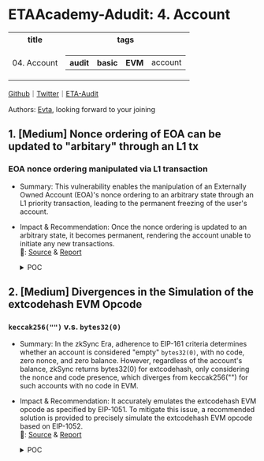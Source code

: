 # ETAAcademy-Adudit: 4. Account

<table>
  <tr>
    <th>title</th>
    <th>tags</th>
  </tr>
  <tr>
    <td>04. Account</td>
    <td>
      <table>
        <tr>
          <th>audit</th>
          <th>basic</th>
          <th>EVM</th>
          <td>account</td>
        </tr>
      </table>
    </td>
  </tr>
</table>

[Github](https://github.com/ETAAcademy)｜[Twitter](https://twitter.com/ETAAcademy)｜[ETA-Audit](https://github.com/ETAAcademy/ETAAcademy-Audit)

Authors: [Evta](https://twitter.com/pwhattie), looking forward to your joining

## 1. [Medium] Nonce ordering of EOA can be updated to "arbitary" through an L1 tx

### EOA nonce ordering manipulated via L1 transaction

- Summary: This vulnerability enables the manipulation of an Externally Owned Account (EOA)'s nonce ordering to an arbitrary state through an L1 priority transaction, leading to the permanent freezing of the user's account.
- Impact & Recommendation: Once the nonce ordering is updated to an arbitrary state, it becomes permanent, rendering the account unable to initiate any new transactions.
  <br> 🐬: [Source](https://code4rena.com/reports/2023-10-zksync#m-06-nonce-ordering-of-eoa-can-be-updated-to-arbitrary-through-an-l1-tx) & [Report](https://code4rena.com/reports/2023-10-zksync)

  <details><summary>POC</summary>

  ```solidity

    function _validateTransaction(
        bytes32 _suggestedSignedHash,
        Transaction calldata _transaction
    ) internal returns (bytes4 magic) {
        // Note, that nonce holder can only be called with "isSystem" flag.
        SystemContractsCaller.systemCallWithPropagatedRevert(
            uint32(gasleft()),
            address(NONCE_HOLDER_SYSTEM_CONTRACT),
            0,
            abi.encodeCall(INonceHolder.incrementMinNonceIfEquals, (_transaction.nonce))
        );
    function incrementMinNonceIfEquals(uint256 _expectedNonce) external onlySystemCall {
        uint256 addressAsKey = uint256(uint160(msg.sender));
        uint256 oldRawNonce = rawNonces[addressAsKey];
        (, uint256 oldMinNonce) = _splitRawNonce(oldRawNonce);
        require(oldMinNonce == _expectedNonce, "Incorrect nonce");
        unchecked {
            rawNonces[addressAsKey] = oldRawNonce + 1;
        }
    }

     // Checks whether the nonce `nonce` have been already used for
        // account `from`. Reverts if the nonce has not been used properly.
        function ensureNonceUsage(from, nonce, shouldNonceBeUsed) {
            // INonceHolder.validateNonceUsage selector
            mstore(0, {{RIGHT_PADDED_VALIDATE_NONCE_USAGE_SELECTOR}})
            mstore(4, from)
            mstore(36, nonce)
            mstore(68, shouldNonceBeUsed)
            let success := call(
                gas(),
                NONCE_HOLDER_ADDR(),
                0,
                0,
                100,
                0,
                0
            )
            if iszero(success) {
                revertWithReason(
                    ACCOUNT_TX_VALIDATION_ERR_CODE(),
                    1
                )
            }
        }
    function validateNonceUsage(address _address, uint256 _key, bool _shouldBeUsed) external view {
        bool isUsed = isNonceUsed(_address, _key);
        if (isUsed && !_shouldBeUsed) {
            revert("Reusing the same nonce twice");
        } else if (!isUsed && _shouldBeUsed) {
            revert("The nonce was not set as used");
        }
    }
    function isNonceUsed(address _address, uint256 _nonce) public view returns (bool) {
        uint256 addressAsKey = uint256(uint160(_address));
        return (_nonce < getMinNonce(_address) || nonceValues[addressAsKey][_nonce] > 0);
    }

    function _execute(Transaction calldata _transaction) internal {
        address to = address(uint160(_transaction.to));
        uint128 value = Utils.safeCastToU128(_transaction.value);
        bytes calldata data = _transaction.data;
        uint32 gas = Utils.safeCastToU32(gasleft());
        // Note, that the deployment method from the deployer contract can only be called with a "systemCall" flag.
        bool isSystemCall;
        if (to == address(DEPLOYER_SYSTEM_CONTRACT) && data.length >= 4) {
            bytes4 selector = bytes4(data[:4]);
            // Check that called function is the deployment method,
            // the others deployer method is not supposed to be called from the default account.
            isSystemCall =
                selector == DEPLOYER_SYSTEM_CONTRACT.create.selector ||
                selector == DEPLOYER_SYSTEM_CONTRACT.create2.selector ||
                selector == DEPLOYER_SYSTEM_CONTRACT.createAccount.selector ||
                selector == DEPLOYER_SYSTEM_CONTRACT.create2Account.selector;
        }

            function msgValueSimulatorMimicCall(to, from, value, dataPtr) -> success {
                // Only calls to the deployer system contract are allowed to be system
                let isSystem := eq(to, CONTRACT_DEPLOYER_ADDR())
                success := mimicCallOnlyResult(
                    MSG_VALUE_SIMULATOR_ADDR(),
                    from,
                    dataPtr,
                    0,
                    1,
                    value,
                    to,
                    isSystem
                )
            }

    function updateNonceOrdering(AccountNonceOrdering _nonceOrdering) external onlySystemCall {
        AccountInfo memory currentInfo = accountInfo[msg.sender];
        require(
            _nonceOrdering == AccountNonceOrdering.Arbitrary &&
                currentInfo.nonceOrdering == AccountNonceOrdering.Sequential,
            "It is only possible to change from sequential to arbitrary ordering"
        );
        currentInfo.nonceOrdering = _nonceOrdering;
        _storeAccountInfo(msg.sender, currentInfo);
        emit AccountNonceOrderingUpdated(msg.sender, _nonceOrdering);
    }


  ```

  </details>

## 2. [Medium] Divergences in the Simulation of the extcodehash EVM Opcode

### `keccak256("")` v.s. `bytes32(0)`

- Summary: In the zkSync Era, adherence to EIP-161 criteria determines whether an account is considered "empty" `bytes32(0)`, with no code, zero nonce, and zero balance. However, regardless of the account's balance, zkSync returns bytes32(0) for extcodehash, only considering the nonce and code presence, which diverges from keccak256("") for such accounts with no code in EVM.
- Impact & Recommendation: It accurately emulates the extcodehash EVM opcode as specified by EIP-1051. To mitigate this issue, a recommended solution is provided to precisely simulate the extcodehash EVM opcode based on EIP-1052.
  <br> 🐬: [Source](https://code4rena.com/reports/2023-10-zksync#m-19-divergences-in-the-simulation-of-the-extcodehash-evm-opcode) & [Report](https://code4rena.com/reports/2023-10-zksync)

  <details><summary>POC</summary>

  ```solidity

  function getCodeHash(uint256 _input) external view override returns (bytes32) {
        address account = address(uint160(_input));
        if (uint160(account) <= CURRENT_MAX_PRECOMPILE_ADDRESS && account.balance != 0) {
            return EMPTY_STRING_KECCAK;
        } else if (uint160(account) <= CURRENT_MAX_PRECOMPILE_ADDRESS && address(account).balance == 0) {
            return bytes32(0);
        }
        bytes32 codeHash = getRawCodeHash(account);
        if (codeHash == 0x00 && NONCE_HOLDER_SYSTEM_CONTRACT.getRawNonce(account) > 0) {
            codeHash = EMPTY_STRING_KECCAK;
        }
        else if (Utils.isContractConstructing(codeHash)) {
            codeHash = EMPTY_STRING_KECCAK;
        } else if (codeHash == 0x00 && NONCE_HOLDER_SYSTEM_CONTRACT.getRawNonce(account) == 0 && address(account).balance != 0) {
            codeHash = EMPTY_STRING_KECCAK;
        }
        return codeHash;
    }

  ```

  </details>
